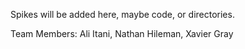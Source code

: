 <p>Spikes will be added here, maybe code, or directories.</p>

<p>Team Members: Ali Itani, Nathan Hileman, Xavier Gray</p>